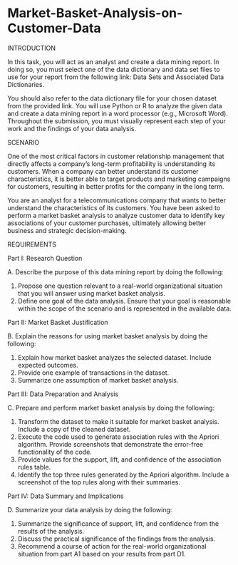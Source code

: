 # Market-Basket-Analysis-on-Customer-Data

INTRODUCTION

In this task, you will act as an analyst and create a data mining report. In doing so, you must select one of the data dictionary and data set files to use for your report from the following link: Data Sets and Associated Data Dictionaries.

You should also refer to the data dictionary file for your chosen dataset from the provided link. You will use Python or R to analyze the given data and create a data mining report in a word processor (e.g., Microsoft Word). Throughout the submission, you must visually represent each step of your work and the findings of your data analysis.

SCENARIO

One of the most critical factors in customer relationship management that directly affects a company’s long-term profitability is understanding its customers. When a company can better understand its customer characteristics, it is better able to target products and marketing campaigns for customers, resulting in better profits for the company in the long term.

You are an analyst for a telecommunications company that wants to better understand the characteristics of its customers. You have been asked to perform a market basket analysis to analyze customer data to identify key associations of your customer purchases, ultimately allowing better business and strategic decision-making.

REQUIREMENTS

Part I: Research Question

A. Describe the purpose of this data mining report by doing the following:
1. Propose one question relevant to a real-world organizational situation that you will answer using
market basket analysis.
2. Define one goal of the data analysis. Ensure that your goal is reasonable within the scope of the
scenario and is represented in the available data.

Part II: Market Basket Justification

B. Explain the reasons for using market basket analysis by doing the following:
1. Explain how market basket analyzes the selected dataset. Include expected outcomes. 
2. Provide one example of transactions in the dataset.
3. Summarize one assumption of market basket analysis.

Part III: Data Preparation and Analysis

C. Prepare and perform market basket analysis by doing the following:
1. Transform the dataset to make it suitable for market basket analysis. Include a copy of the cleaned
dataset.
2. Execute the code used to generate association rules with the Apriori algorithm. Provide screenshots
that demonstrate the error-free functionality of the code.
3. Provide values for the support, lift, and confidence of the association rules table.
4. Identify the top three rules generated by the Apriori algorithm. Include a screenshot of the top rules
along with their summaries.

Part IV: Data Summary and Implications

D. Summarize your data analysis by doing the following:
1. Summarize the significance of support, lift, and confidence from the results of the analysis.
2. Discuss the practical significance of the findings from the analysis.
3. Recommend a course of action for the real-world organizational situation from part A1 based on your
results from part D1.
